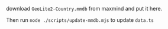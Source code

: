 download `GeoLite2-Country.mmdb` from maxmind and put it here.

Then run `node ./scripts/update-mmdb.mjs` to update `data.ts`
